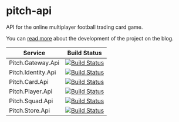 # pitch-api

API for the online multiplayer football trading card game.

You can [read more](https://github.com/jcbcn/pitch-blog) about the development of the project on the blog.

Service|Build Status
|-|-|
| Pitch.Gateway.Api | [![Build Status](https://dev.azure.com/jcbcann/Pitch/_apis/build/status/pitch-api.api-gateway?branchName=master)](https://dev.azure.com/jcbcann/Pitch/_build/latest?definitionId=2&branchName=master) |
| Pitch.Identity.Api | [![Build Status](https://dev.azure.com/jcbcann/Pitch/_apis/build/status/Pitch.Identity.Api?branchName=master)](https://dev.azure.com/jcbcann/Pitch/_build/latest?definitionId=3&branchName=master) |
| Pitch.Card.Api | [![Build Status](https://dev.azure.com/jcbcann/Pitch/_apis/build/status/Pitch.Card.Api?branchName=master)](https://dev.azure.com/jcbcann/Pitch/_build/latest?definitionId=4&branchName=master) |
| Pitch.Player.Api | [![Build Status](https://dev.azure.com/jcbcann/Pitch/_apis/build/status/Pitch.Player.Api?branchName=master)](https://dev.azure.com/jcbcann/Pitch/_build/latest?definitionId=5&branchName=master) |
| Pitch.Squad.Api | [![Build Status](https://dev.azure.com/jcbcann/Pitch/_apis/build/status/Pitch.Squad.Api?branchName=master)](https://dev.azure.com/jcbcann/Pitch/_build/latest?definitionId=6&branchName=master) |
| Pitch.Store.Api | [![Build Status](https://dev.azure.com/jcbcann/Pitch/_apis/build/status/Pitch.Store.Api?branchName=master)](https://dev.azure.com/jcbcann/Pitch/_build/latest?definitionId=7&branchName=master) |